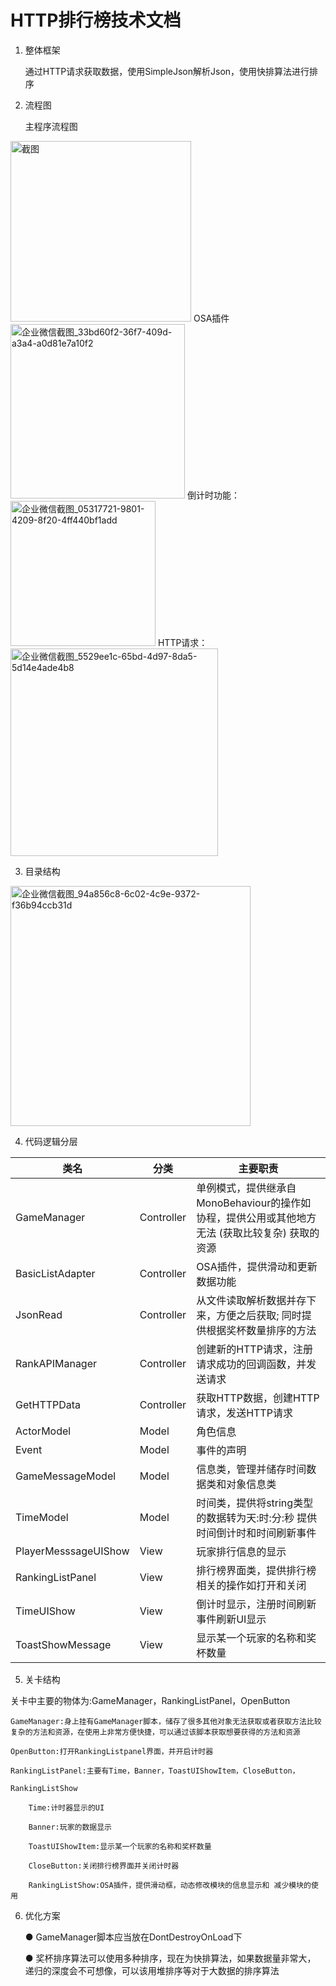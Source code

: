 # HTTP排行榜技术文档

1. 整体框架

    通过HTTP请求获取数据，使用SimpleJson解析Json，使用快排算法进行排序
    
    
2. 流程图

    主程序流程图
<img width="289" alt="截图" src="https://user-images.githubusercontent.com/93114635/140287410-43543413-8b93-42f4-a557-de0a7275abe4.png">
    OSA插件
<img width="279" alt="企业微信截图_33bd60f2-36f7-409d-a3a4-a0d81e7a10f2" src="https://user-images.githubusercontent.com/93114635/140287732-8b789722-b59e-4ba6-a675-c2ca3d2a48d9.png">
    倒计时功能：
<img width="232" alt="企业微信截图_05317721-9801-4209-8f20-4ff440bf1add" src="https://user-images.githubusercontent.com/93114635/140287871-0952ca18-0154-48bc-916c-5dfaa6b0644e.png">
    HTTP请求：
    <img width="332" alt="企业微信截图_5529ee1c-65bd-4d97-8da5-5d14e4ade4b8" src="https://user-images.githubusercontent.com/93114635/140702225-1d808fb2-d9b5-4796-b28f-9e97d8139456.png">


3. 目录结构

<img width="384" alt="企业微信截图_94a856c8-6c02-4c9e-9372-f36b94ccb31d" src="https://user-images.githubusercontent.com/93114635/140716037-46f0ba5e-8503-4cff-9242-7dc7caed97f6.png">


4. 代码逻辑分层

类名| 分类 |主要职责
-------- | -----| ----
GameManager  | Controller|单例模式，提供继承自MonoBehaviour的操作如协程，提供公用或其他地方无法 (获取比较复杂) 获取的资源
BasicListAdapter  | Controller|OSA插件，提供滑动和更新数据功能
JsonRead  | Controller|从文件读取解析数据并存下来，方便之后获取; 同时提供根据奖杯数量排序的方法
RankAPIManager | Controller  |  创建新的HTTP请求，注册请求成功的回调函数，并发送请求
GetHTTPData | Controller | 获取HTTP数据，创建HTTP请求，发送HTTP请求
ActorModel  | Model|角色信息
Event  | Model|事件的声明
GameMessageModel  | Model|信息类，管理并储存时间数据类和对象信息类
TimeModel  | Model|时间类，提供将string类型的数据转为天:时:分:秒 提供时间倒计时和时间刷新事件
PlayerMesssageUIShow  | View|玩家排行信息的显示
RankingListPanel  | View|排行榜界面类，提供排行榜相关的操作如打开和关闭
TimeUIShow  | View|倒计时显示，注册时间刷新事件刷新UI显示
ToastShowMessage  | View|显示某一个玩家的名称和奖杯数量

5. 关卡结构

关卡中主要的物体为:GameManager，RankingListPanel，OpenButton

    GameManager:身上挂有GameManager脚本，储存了很多其他对象无法获取或者获取方法比较复杂的方法和资源，在使用上非常方便快捷，可以通过该脚本获取想要获得的方法和资源
    
    OpenButton:打开RankingListpanel界面，并开启计时器 
    
    RankingListPanel:主要有Time，Banner，ToastUIShowItem，CloseButton，
    
    RankingListShow 
    
        Time:计时器显示的UI
        
        Banner:玩家的数据显示
        
        ToastUIShowItem:显示某一个玩家的名称和奖杯数量
        
        CloseButton:关闭排行榜界面并关闭计时器
        
        RankingListShow:OSA插件，提供滑动框，动态修改模块的信息显示和 减少模块的使用
    
6. 优化方案

    ● GameManager脚本应当放在DontDestroyOnLoad下
    
    ● 奖杯排序算法可以使用多种排序，现在为快排算法，如果数据量非常大，
递归的深度会不可想像，可以该用堆排序等对于大数据的排序算法
